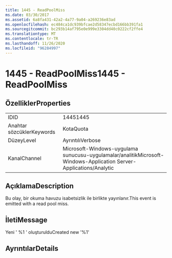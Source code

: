 ```yaml
---
title: 1445 - ReadPoolMiss
ms.date: 03/30/2017
ms.assetid: 6a8fa431-42a2-4a77-9a04-a269236e83ad
ms.openlocfilehash: ec484ca1dc939bfcae2d58347ecbd166bb391fa1
ms.sourcegitcommit: bc293b14af795e0e999e3304dd40c0222cf2ffe4
ms.translationtype: MT
ms.contentlocale: tr-TR
ms.lasthandoff: 11/26/2020
ms.locfileid: "96284997"
---
```

# <a name="1445---readpoolmiss"></a><span data-ttu-id="922f1-102">1445 - ReadPoolMiss</span><span class="sxs-lookup"><span data-stu-id="922f1-102">1445 - ReadPoolMiss</span></span>

## <a name="properties"></a><span data-ttu-id="922f1-103">Özellikler</span><span class="sxs-lookup"><span data-stu-id="922f1-103">Properties</span></span>  
  
|||  
|-|-|  
|<span data-ttu-id="922f1-104">ID</span><span class="sxs-lookup"><span data-stu-id="922f1-104">ID</span></span>|<span data-ttu-id="922f1-105">1445</span><span class="sxs-lookup"><span data-stu-id="922f1-105">1445</span></span>|  
|<span data-ttu-id="922f1-106">Anahtar sözcükler</span><span class="sxs-lookup"><span data-stu-id="922f1-106">Keywords</span></span>|<span data-ttu-id="922f1-107">Kota</span><span class="sxs-lookup"><span data-stu-id="922f1-107">Quota</span></span>|  
|<span data-ttu-id="922f1-108">Düzey</span><span class="sxs-lookup"><span data-stu-id="922f1-108">Level</span></span>|<span data-ttu-id="922f1-109">Ayrıntılı</span><span class="sxs-lookup"><span data-stu-id="922f1-109">Verbose</span></span>|  
|<span data-ttu-id="922f1-110">Kanal</span><span class="sxs-lookup"><span data-stu-id="922f1-110">Channel</span></span>|<span data-ttu-id="922f1-111">Microsoft-Windows-uygulama sunucusu-uygulamalar/analitik</span><span class="sxs-lookup"><span data-stu-id="922f1-111">Microsoft-Windows-Application Server-Applications/Analytic</span></span>|  
  
## <a name="description"></a><span data-ttu-id="922f1-112">Açıklama</span><span class="sxs-lookup"><span data-stu-id="922f1-112">Description</span></span>  

 <span data-ttu-id="922f1-113">Bu olay, bir okuma havuzu isabetsizlik ile birlikte yayınlanır.</span><span class="sxs-lookup"><span data-stu-id="922f1-113">This event is emitted with a read pool miss.</span></span>  
  
## <a name="message"></a><span data-ttu-id="922f1-114">İleti</span><span class="sxs-lookup"><span data-stu-id="922f1-114">Message</span></span>  

 <span data-ttu-id="922f1-115">Yeni ' %1 ' oluşturuldu</span><span class="sxs-lookup"><span data-stu-id="922f1-115">Created new '%1'</span></span>  
  
## <a name="details"></a><span data-ttu-id="922f1-116">Ayrıntılar</span><span class="sxs-lookup"><span data-stu-id="922f1-116">Details</span></span>

